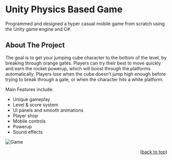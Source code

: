 # Unity Physics Based Game 
Programmed and designed a hyper casual mobile game from scratch using the Unity game engine and C#.

## About The Project



The goal is to get your jumping cube character to the bottom of the level, by breaking through orange gates. Players can try their best to move quickly and earn the rocket powerup, which will boost through the platforms automatically. Players lose when the cube doesn’t jump high enough before trying to break through a gate, or when the character hits a white platform.

Main Features include:
- Unique gameplay
- Level & score system
- UI panels and smooth animations
- Player shop
- Mobile controls
- Powerup
- Sound effects

![Game](https://cdn.discordapp.com/attachments/1139766657938628688/1205205922419580928/image.png?ex=65d7867b&is=65c5117b&hm=4225dfc4c33a86328445260b47cb7a3b7d7955ae92f6c8276eb3da944ab58f0b&)

<p align="right">(<a href="#readme-top">back to top</a>)</p>
